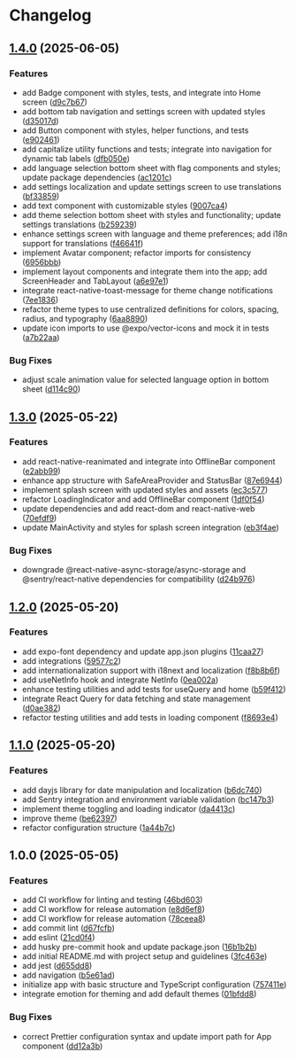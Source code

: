 # Changelog

## [1.4.0](https://github.com/RanielliMontagna/allay-template/compare/v1.3.0...v1.4.0) (2025-06-05)


### Features

* add Badge component with styles, tests, and integrate into Home screen ([d9c7b67](https://github.com/RanielliMontagna/allay-template/commit/d9c7b67c2bdd63272d7002928c667ebe8455ecf0))
* add bottom tab navigation and settings screen with updated styles ([d35017d](https://github.com/RanielliMontagna/allay-template/commit/d35017de9b138356be815eab82baf9a2f38c8368))
* add Button component with styles, helper functions, and tests ([e902461](https://github.com/RanielliMontagna/allay-template/commit/e902461ed7ccccd7c7ee3b325c1074ccee5e6862))
* add capitalize utility functions and tests; integrate into navigation for dynamic tab labels ([dfb050e](https://github.com/RanielliMontagna/allay-template/commit/dfb050eb8b431ed94432b71bcadb4044dc86f5ca))
* add language selection bottom sheet with flag components and styles; update package dependencies ([ac1201c](https://github.com/RanielliMontagna/allay-template/commit/ac1201ce016a88cec4468c4e07c5190642b80145))
* add settings localization and update settings screen to use translations ([bf33859](https://github.com/RanielliMontagna/allay-template/commit/bf33859ffb8d102d887a57ca95cf495d0a27e94d))
* add text component with customizable styles ([9007ca4](https://github.com/RanielliMontagna/allay-template/commit/9007ca43b4f7bdab1aa2a2905d3420e8200719f9))
* add theme selection bottom sheet with styles and functionality; update settings translations ([b259239](https://github.com/RanielliMontagna/allay-template/commit/b2592390c679c2be0ca79ccc90bf3cccc9a169d9))
* enhance settings screen with language and theme preferences; add i18n support for translations ([f46641f](https://github.com/RanielliMontagna/allay-template/commit/f46641f5b21d938b90a98d5d4ab2e827111b8c9f))
* implement Avatar component; refactor imports for consistency ([6956bbb](https://github.com/RanielliMontagna/allay-template/commit/6956bbb422371ed02022737f517d96c505a5d6be))
* implement layout components and integrate them into the app; add ScreenHeader and TabLayout ([a6e97e1](https://github.com/RanielliMontagna/allay-template/commit/a6e97e1bde2a2d28173845a2b006f7ba850d6e3d))
* integrate react-native-toast-message for theme change notifications ([7ee1836](https://github.com/RanielliMontagna/allay-template/commit/7ee1836bec25c4bb4975a516a4ffbbfa1bd492da))
* refactor theme types to use centralized definitions for colors, spacing, radius, and typography ([6aa8890](https://github.com/RanielliMontagna/allay-template/commit/6aa8890ab6116c39ff44ec5598eece9a3f5cb532))
* update icon imports to use @expo/vector-icons and mock it in tests ([a7b22aa](https://github.com/RanielliMontagna/allay-template/commit/a7b22aa2be603e6d656ae311f33ee8b85e855008))


### Bug Fixes

* adjust scale animation value for selected language option in bottom sheet ([d114c90](https://github.com/RanielliMontagna/allay-template/commit/d114c906f153f8c1314b316f122e9a9f1e0a1afc))

## [1.3.0](https://github.com/RanielliMontagna/allay-template/compare/v1.2.0...v1.3.0) (2025-05-22)


### Features

* add react-native-reanimated and integrate into OfflineBar component ([e2abb99](https://github.com/RanielliMontagna/allay-template/commit/e2abb99b4278fb0f14bf5c48b05882c43d0a27b9))
* enhance app structure with SafeAreaProvider and StatusBar ([87e6944](https://github.com/RanielliMontagna/allay-template/commit/87e6944408fdecd6c5a35a36c756541b7d2e49b9))
* implement splash screen with updated styles and assets ([ec3c577](https://github.com/RanielliMontagna/allay-template/commit/ec3c577cf42c94804ede895c53d65b687e07a705))
* refactor LoadingIndicator and add OfflineBar component ([1df0f54](https://github.com/RanielliMontagna/allay-template/commit/1df0f549cc1e75fb0733044878242e7384816f34))
* update dependencies and add react-dom and react-native-web ([70efdf9](https://github.com/RanielliMontagna/allay-template/commit/70efdf9cf7597b60007667541ff24f38f6ff64ce))
* update MainActivity and styles for splash screen integration ([eb3f4ae](https://github.com/RanielliMontagna/allay-template/commit/eb3f4aec922ca5cb171ff00b903f43b801d7850a))


### Bug Fixes

* downgrade @react-native-async-storage/async-storage and @sentry/react-native dependencies for compatibility ([d24b976](https://github.com/RanielliMontagna/allay-template/commit/d24b976a7f722a6e6735c80c3d805c66ca0fe497))

## [1.2.0](https://github.com/RanielliMontagna/allay-template/compare/v1.1.0...v1.2.0) (2025-05-20)


### Features

* add expo-font dependency and update app.json plugins ([11caa27](https://github.com/RanielliMontagna/allay-template/commit/11caa272abc81c484bbca05068aaa929598cfefc))
* add integrations ([59577c2](https://github.com/RanielliMontagna/allay-template/commit/59577c29369ed26e517a7aa5f638c791ae7cf023))
* add internationalization support with i18next and localization ([f8b8b6f](https://github.com/RanielliMontagna/allay-template/commit/f8b8b6f2eb9e931707f79f7d4ecab55514ee138f))
* add useNetInfo hook and integrate NetInfo ([0ea002a](https://github.com/RanielliMontagna/allay-template/commit/0ea002adf1c48925d1d192d407d0c8fc9664948a))
* enhance testing utilities and add tests for useQuery  and home ([b59f412](https://github.com/RanielliMontagna/allay-template/commit/b59f4122c3c6ad976d5354f07fed6ad641dd7621))
* integrate React Query for data fetching and state management ([d0ae382](https://github.com/RanielliMontagna/allay-template/commit/d0ae3824b8fb68963b25f1c1ee527eaac97d7a89))
* refactor testing utilities and add tests in loading component ([f8693e4](https://github.com/RanielliMontagna/allay-template/commit/f8693e4e3bd5a31741d3ef3b43410a9ffe44a96f))

## [1.1.0](https://github.com/RanielliMontagna/allay-template/compare/v1.0.0...v1.1.0) (2025-05-20)


### Features

* add dayjs library for date manipulation and localization ([b6dc740](https://github.com/RanielliMontagna/allay-template/commit/b6dc740e724d82f8eeb1a80d7d70b776aff4cb4b))
* add Sentry integration and environment variable validation ([bc147b3](https://github.com/RanielliMontagna/allay-template/commit/bc147b30e866223512a678c617154d0b36028cba))
* implement theme toggling and loading indicator ([da4413c](https://github.com/RanielliMontagna/allay-template/commit/da4413c2cd51fa7a569b708a26feda325de46f1e))
* improve theme ([be62397](https://github.com/RanielliMontagna/allay-template/commit/be6239708c791e8c344fc3a14c2bf6ef824d10e8))
* refactor configuration structure ([1a44b7c](https://github.com/RanielliMontagna/allay-template/commit/1a44b7cbc3a12adbfc003b35ab222a1bcf245511))

## 1.0.0 (2025-05-05)


### Features

* add CI workflow for linting and testing ([46bd603](https://github.com/RanielliMontagna/allay-template/commit/46bd603206144659e60c754d7ad91518b3592b88))
* add CI workflow for release automation ([e8d6ef8](https://github.com/RanielliMontagna/allay-template/commit/e8d6ef82d592a478834c5104c7e26589c3a02752))
* add CI workflow for release automation ([78ceea8](https://github.com/RanielliMontagna/allay-template/commit/78ceea8581973701f03dd8f3c495eedbcae15307))
* add commit lint ([d67fcfb](https://github.com/RanielliMontagna/allay-template/commit/d67fcfb50383128c4f7dbf74b9487deeebc43bc9))
* add eslint ([21cd0f4](https://github.com/RanielliMontagna/allay-template/commit/21cd0f4763804f36da208a166fca5099d4c9e8de))
* add husky pre-commit hook and update package.json ([16b1b2b](https://github.com/RanielliMontagna/allay-template/commit/16b1b2b0a88ef7e332efb61b323c7ae1bd6a9cca))
* add initial README.md with project setup and guidelines ([3fc463e](https://github.com/RanielliMontagna/allay-template/commit/3fc463e3055b0a38ab9bb30d856c24b0cc259db5))
* add jest ([d655dd8](https://github.com/RanielliMontagna/allay-template/commit/d655dd8747cd283b4006293fdc33a7267a1ff1db))
* add navigation ([b5e61ad](https://github.com/RanielliMontagna/allay-template/commit/b5e61ad1721ca3d3446680492f2575a53786817e))
* initialize app with basic structure and TypeScript configuration ([757411e](https://github.com/RanielliMontagna/allay-template/commit/757411e4aec149fcf7c7cc5d68c1315fa01a0b3c))
* integrate emotion for theming and add default themes ([01bfdd8](https://github.com/RanielliMontagna/allay-template/commit/01bfdd885314e54dd8933b7ad62ba7cff6d9e0c3))


### Bug Fixes

* correct Prettier configuration syntax and update import path for App component ([dd12a3b](https://github.com/RanielliMontagna/allay-template/commit/dd12a3b187f619cd29294721d341e62f7ffaaddb))
